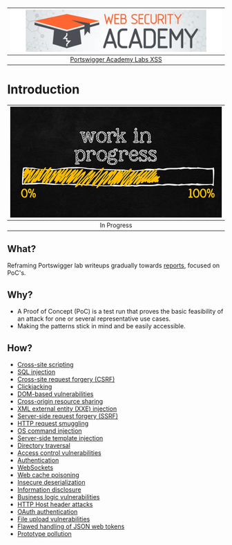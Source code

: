 | [![Portswigger](../../_static/images/pal.png)](https://portswigger.net/web-security/all-labs#cross-site-scripting) |
|:--:|
| [Portswigger Academy Labs XSS](https://portswigger.net/web-security/all-labs#cross-site-scripting) |

# Introduction

| ![In Progress](../../_static/images/in-progress.png) |
|:--:|
| In Progress |

## What?

Reframing Portswigger lab writeups gradually towards [reports](red-bbh:docs/essentials/report), focused on PoC's.

## Why?

* A Proof of Concept (PoC) is a test run that proves the basic feasibility of an attack for one or several representative use cases.
* Making the patterns stick in mind and be easily accessible.

## How?

* [Cross-site scripting](xss.md)
* [SQL injection](sqli.md)
* [Cross-site request forgery (CSRF)](csrf.md)
* [Clickjacking](clickjacking.md)
* [DOM-based vulnerabilities](dom.md)
* [Cross-origin resource sharing](cors.md)
* [XML external entity (XXE) injection](xxe.md)
* [Server-side request forgery (SSRF)](ssrf.md)
* [HTTP request smuggling](smuggling.md)
* [OS command injection](os.md)
* [Server-side template injection](ssti.md)
* [Directory traversal](traversal.md)
* [Access control vulnerabilities](access.md)
* [Authentication](auth.md)
* [WebSockets](sockets.md)
* [Web cache poisoning](cache.md)
* [Insecure deserialization](id.md)
* [Information disclosure](disclosure.md)
* [Business logic vulnerabilities](business.md)
* [HTTP Host header attacks](headers.md)
* [OAuth authentication](oauth.md)
* [File upload vulnerabilities](file-upload.md)
* [Flawed handling of JSON web tokens](jwt.md)
* [Prototype pollution](pollution.md)

